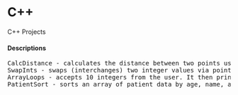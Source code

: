# C++
C++ Projects

#### Descriptions
<pre>
CalcDistance - calculates the distance between two points using two Point objects
SwapInts - swaps (interchanges) two integer values via pointer parameters
ArrayLoops - accepts 10 integers from the user. It then prints the numbers in reverse order and then lowest to highest number
PatientSort - sorts an array of patient data by age, name, and balance due
</pre>
